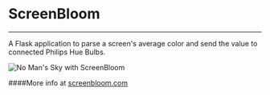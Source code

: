# ScreenBloom
---
A Flask application to parse a screen's average color and send the value to connected Philips Hue Bulbs.

![No Man's Sky with ScreenBloom](https://thumbs.gfycat.com/MixedPertinentAtlanticbluetang-size_restricted.gif)

####More info at <a href="http://www.screenbloom.com">screenbloom.com</a>
